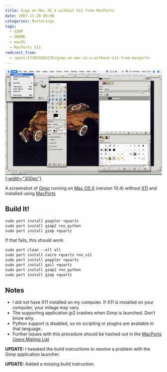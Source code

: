 ```yaml
---
title: Gimp on Mac OS X without X11 from MacPorts
date: 2007-11-20 00:00
categories: Mutterings
tags:
  - GIMP
  - GNOME
  - macOS
  - MacPorts X11
redirect_from:
  - /post/171859583235/gimp-on-mac-os-x-without-x11-from-macports
---
```

[![](/assets/2007-11-20-gimp.png){:width="300px"}](/assets/2007-11-20-gimp.png)

A screenshot of [Gimp](https://www.gimp.org/) running on [Mac OS X](https://www.apple.com/macosx) (version 10.4) without [X11](https://en.wikipedia.org/wiki/X11) and installed using [MacPorts](https://www.macports.org/)

## Build It!

```
sudo port install poppler +quartz
sudo port install gimp2 +no_python
sudo port install gimp +quartz
```

If that fails, this should work:

```
sudo port clean --all all
sudo port install cairo +quartz +no_x11
sudo port install poppler +quartz
sudo port install gail +quartz
sudo port install gimp2 +no_python
sudo port install gimp +quartz
```

## Notes

* I did not have X11 installed on my computer. If X11 is installed on your computer, your milage may vary.
* The supporting application jp2 crashes when Gimp is launched. Don&rsquo;t know why.
* Python support is disabled, so no scripting or plugins are available in that language.
* Further issues with this procedure should be hashed out in the [MacPorts Users Mailing List](https://lists.macports.org/mailman/listinfo/macports-users)

__UPDATE:__ I tweaked the build instructions to resolve a problem with the Gimp application launcher.

__UPDATE:__ Added a missing build instruction.
